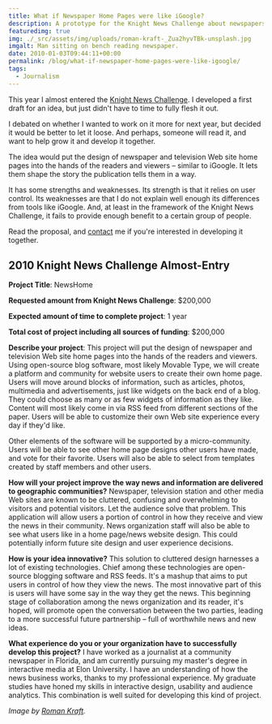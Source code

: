```yaml
---
title: What if Newspaper Home Pages were like iGoogle?
description: A prototype for the Knight News Challenge about newspapers and iGoogle.
featuredimg: true
img: ./_src/assets/img/uploads/roman-kraft-_Zua2hyvTBk-unsplash.jpg
imgalt: Man sitting on bench reading newspaper.
date: 2010-01-03T09:44:11+00:00
permalink: /blog/what-if-newspaper-home-pages-were-like-igoogle/
tags:
  - Journalism
---
```


This year I almost entered the [Knight News Challenge](http://www.newschallenge.org/). I developed a first draft for an idea, but just didn't have to time to fully flesh it out.

I debated on whether I wanted to work on it more for next year, but decided it would be better to let it loose. And perhaps, someone will read it, and want to help grow it and develop it together.

The idea would put the design of newspaper and television Web site home pages into the hands of the readers and viewers – similar to iGoogle. It lets them shape the story the publication tells them in a way.

It has some strengths and weaknesses. Its strength is that it relies on user control. Its weaknesses are that I do not explain well enough its differences from tools like iGoogle. And, at least in the framework of the Knight News Challenge, it fails to provide enough benefit to a certain group of people.

Read the proposal, and [contact](/contact/) me if you're interested in developing it together.

## 2010 Knight News Challenge Almost-Entry

**Project Title**: NewsHome

**Requested amount from Knight News Challenge**: $200,000

**Expected amount of time to complete project**: 1 year

**Total cost of project including all sources of funding**: $200,000

**Describe your project**: This project will put the design of newspaper and television Web site home pages into the hands of the readers and viewers. Using open-source blog software, most likely Movable Type, we will create a platform and community for website users to create their own home page. Users will move around blocks of information, such as articles, photos, multimedia and advertisements, just like widgets on the back end of a blog. They could choose as many or as few widgets of information as they like. Content will most likely come in via RSS feed from different sections of the paper. Users will be able to customize their own Web site experience every day if they'd like.

Other elements of the software will be supported by a micro-community. Users will be able to see other home page designs other users have made, and vote for their favorite. Users will also be able to select from templates created by staff members and other users.

**How will your project improve the way news and information are delivered to geographic communities?** Newspaper, television station and other media Web sites are known to be cluttered, confusing and overwhelming to visitors and potential visitors. Let the audience solve that problem. This application will allow users a portion of control in how they receive and view the news in their community. News organization staff will also be able to see what users like in a home page/news website design. This could potentially inform future site design and user experience decisions.

**How is your idea innovative?** This solution to cluttered design harnesses a lot of existing technologies. Chief among these technologies are open-source blogging software and RSS feeds. It's a mashup that aims to put users in control of how they view the news. The most innovative part of this is users will have some say in the way they get the news. This beginning stage of collaboration among the news organization and its reader, it's hoped, will promote open the conversation between the two parties, leading to a more successful future partnership – full of worthwhile news and new ideas.

**What experience do you or your organization have to successfully develop this project?** I have worked as a journalist at a community newspaper in Florida, and am currently pursuing my master's degree in interactive media at Elon University. I have an understanding of how the news business works, thanks to my professional experience. My graduate studies have honed my skills in interactive design, usability and audience analytics. This combination is well suited for developing this kind of project.

_Image by [Roman Kraft](https://unsplash.com/photos/_Zua2hyvTBk)._
